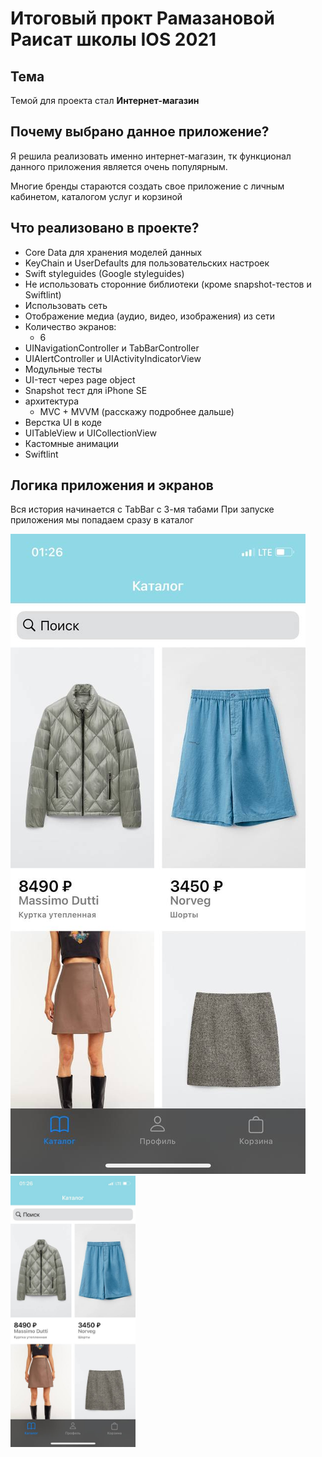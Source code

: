 #  Итоговый прокт Рамазановой Раисат школы IOS 2021  
 
## Тема
  Темой для проекта стал **Интернет-магазин**
 
## Почему выбрано данное приложение? 
  Я решила реализовать именно интернет-магазин, тк функционал данного приложения является очень популярным.
  
  Многие бренды стараются создать свое приложение с личным кабинетом, каталогом услуг и корзиной 
  
## Что реализовано в проекте?
- Core Data для хранения моделей данных
- KeyChain и UserDefaults для пользовательских настроек
- Swift styleguides (Google styleguides)
- Не использовать сторонние библиотеки (кроме snapshot-тестов и Swiftlint)
- Использовать сеть
- Отображение медиа (аудио, видео, изображения) из сети
- Количество экранов: 
  - 6
- UINavigationController и TabBarController
- UIAlertController и UIActivityIndicatorView
- Модульные тесты
- UI-тест через page object
- Snapshot тест для iPhone SE 
- архитектура 
  - MVC + MVVM (расскажу подробнее дальше)
- Верстка UI в коде
- UITableView и UICollectionView
- Кастомные анимации
- Swiftlint

## Логика приложения и экранов 
Вся история начинается с TabBar с 3-мя табами
При запуске приложения мы попадаем сразу в каталог 

![cat](https://raw.githubusercontent.com/RaisaRamazanova/Homework/main/photo_2021-09-19%2001.33.27.jpeg?token=APSVBYGDFE3AZBTPJYHVAL3BIZU46)
<img src="https://raw.githubusercontent.com/RaisaRamazanova/Homework/main/photo_2021-09-19%2001.33.27.jpeg?token=APSVBYGDFE3AZBTPJYHVAL3BIZU46" width="200" />
